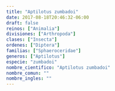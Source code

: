 ```yaml
---
title: "Aptilotus zumbadoi"
date: 2017-08-18T20:46:32-06:00
draft: false
reinos: ["Animalia"]
divisiones: ["Arthropoda"]
clases: ["Insecta"]
ordenes: ["Diptera"]
familias: ["Sphaeroceridae"]
generos: ["Aptilotus"]
especie: "zumbadoi"
nombre_cientifico: "Aptilotus zumbadoi"
nombre_comun: ""
nombre_ingles: ""
---
```


